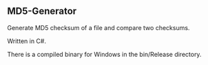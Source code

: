 ## MD5-Generator
Generate MD5 checksum of a file and compare two checksums. 

Written in C#.

There is a compiled binary for Windows in the bin/Release directory.